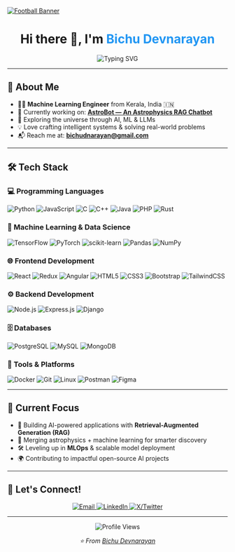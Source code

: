 [![Football Banner](https://media.giphy.com/media/SportsManias-s9VlSIegcvBLyoA3am/giphy.gif)](https://yourwebsite.com)


<h1 align="center">Hi there 👋, I'm <span style="color:#2196F3;">Bichu Devnarayan</span></h1>

<p align="center">
  <img src="https://readme-typing-svg.herokuapp.com?font=Fira+Code&pause=1000&color=2196F3&center=true&vCenter=true&width=435&lines=Machine+Learning+Engineer;Full+Stack+Developer;AI+Enthusiast;Problem+Solver" alt="Typing SVG" />
</p>

---

## 🚀 About Me

- 👨‍💻 **Machine Learning Engineer** from Kerala, India 🇮🇳  
- 🔭 Currently working on: **[AstroBot — An Astrophysics RAG Chatbot](https://github.com/Bichu0077/Astrobot)**  
- 🌱 Exploring the universe through AI, ML & LLMs  
- 💡 Love crafting intelligent systems & solving real-world problems  
- 📬 Reach me at: **bichudnarayan@gmail.com**

---

## 🛠️ Tech Stack

### 💻 Programming Languages
![Python](https://img.shields.io/badge/-Python-181717?style=flat&logo=python&logoColor=3776AB)
![JavaScript](https://img.shields.io/badge/-JavaScript-181717?style=flat&logo=javascript&logoColor=F7DF1E)
![C](https://img.shields.io/badge/-C-181717?style=flat&logo=c&logoColor=00599C)
![C++](https://img.shields.io/badge/-C++-181717?style=flat&logo=c%2B%2B&logoColor=00599C)
![Java](https://img.shields.io/badge/-Java-181717?style=flat&logo=java&logoColor=ED8B00)
![PHP](https://img.shields.io/badge/-PHP-181717?style=flat&logo=php&logoColor=777BB4)
![Rust](https://img.shields.io/badge/-Rust-181717?style=flat&logo=rust&logoColor=white)

### 🧠 Machine Learning & Data Science
![TensorFlow](https://img.shields.io/badge/-TensorFlow-181717?style=flat&logo=tensorflow&logoColor=FF6F00)
![PyTorch](https://img.shields.io/badge/-PyTorch-181717?style=flat&logo=pytorch&logoColor=EE4C2C)
![scikit-learn](https://img.shields.io/badge/-Scikit--Learn-181717?style=flat&logo=scikit-learn&logoColor=F7931E)
![Pandas](https://img.shields.io/badge/-Pandas-181717?style=flat&logo=pandas&logoColor=150458)
![NumPy](https://img.shields.io/badge/-NumPy-181717?style=flat&logo=numpy&logoColor=013243)

### 🌐 Frontend Development
![React](https://img.shields.io/badge/-React-181717?style=flat&logo=react&logoColor=61DAFB)
![Redux](https://img.shields.io/badge/-Redux-181717?style=flat&logo=redux&logoColor=764ABC)
![Angular](https://img.shields.io/badge/-Angular-181717?style=flat&logo=angular&logoColor=DD0031)
![HTML5](https://img.shields.io/badge/-HTML5-181717?style=flat&logo=html5&logoColor=E34F26)
![CSS3](https://img.shields.io/badge/-CSS3-181717?style=flat&logo=css3&logoColor=1572B6)
![Bootstrap](https://img.shields.io/badge/-Bootstrap-181717?style=flat&logo=bootstrap&logoColor=563D7C)
![TailwindCSS](https://img.shields.io/badge/-TailwindCSS-181717?style=flat&logo=tailwind-css&logoColor=38B2AC)

### ⚙️ Backend Development
![Node.js](https://img.shields.io/badge/-Node.js-181717?style=flat&logo=node.js&logoColor=339933)
![Express.js](https://img.shields.io/badge/-Express.js-181717?style=flat&logo=express&logoColor=white)
![Django](https://img.shields.io/badge/-Django-181717?style=flat&logo=django&logoColor=092E20)

### 🗄️ Databases
![PostgreSQL](https://img.shields.io/badge/-PostgreSQL-181717?style=flat&logo=postgresql&logoColor=336791)
![MySQL](https://img.shields.io/badge/-MySQL-181717?style=flat&logo=mysql&logoColor=005C84)
![MongoDB](https://img.shields.io/badge/-MongoDB-181717?style=flat&logo=mongodb&logoColor=47A248)

### 🧰 Tools & Platforms
![Docker](https://img.shields.io/badge/-Docker-181717?style=flat&logo=docker&logoColor=2496ED)
![Git](https://img.shields.io/badge/-Git-181717?style=flat&logo=git&logoColor=F05032)
![Linux](https://img.shields.io/badge/-Linux-181717?style=flat&logo=linux&logoColor=FCC624)
![Postman](https://img.shields.io/badge/-Postman-181717?style=flat&logo=postman&logoColor=FF6C37)
![Figma](https://img.shields.io/badge/-Figma-181717?style=flat&logo=figma&logoColor=F24E1E)

---

## 🎯 Current Focus

- 🤖 Building AI-powered applications with **Retrieval-Augmented Generation (RAG)**
- 🌌 Merging astrophysics + machine learning for smarter discovery
- 🛠️ Leveling up in **MLOps** & scalable model deployment
- 🌍 Contributing to impactful open-source AI projects

---

## 🤝 Let's Connect!

<p align="center">
  <a href="mailto:bichudnarayan@gmail.com">
    <img src="https://img.shields.io/badge/Email-D14836?style=for-the-badge&logo=gmail&logoColor=white" alt="Email"/>
  </a>
  <a href="https://www.linkedin.com/in/bichu-devnarayan-2b9b4b288/">
    <img src="https://img.shields.io/badge/LinkedIn-0077B5?style=for-the-badge&logo=linkedin&logoColor=white" alt="LinkedIn"/>
  </a>
  <a href="https://x.com/BichuDev_2005">
    <img src="https://img.shields.io/badge/X-1DA1F2?style=for-the-badge&logo=twitter&logoColor=white" alt="X/Twitter"/>
  </a>
</p>

---

<p align="center">
  <img src="https://komarev.com/ghpvc/?username=Bichu0077&color=blueviolet&style=flat-square&label=Profile+Views" alt="Profile Views" />
</p>

<p align="center">
  <i>⭐️ From <a href="https://github.com/Bichu0077">Bichu Devnarayan</a></i>
</p>
